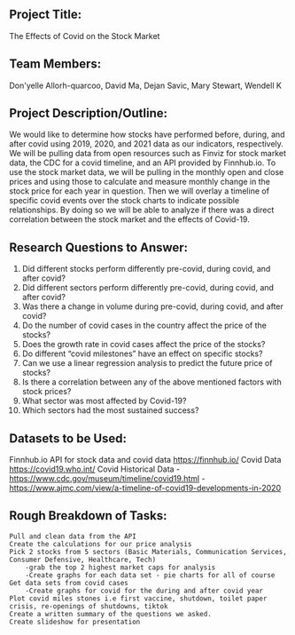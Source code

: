 ## Project Title: 
The Effects of Covid on the Stock Market

## Team Members: 
Don'yelle Allorh-quarcoo, David Ma, Dejan Savic, Mary Stewart, Wendell K

## Project Description/Outline: 
We would like to determine how stocks have performed before, during, and after covid using 2019, 2020, and 2021 data as our indicators, respectively. We will be pulling data from open resources such as Finviz for stock market data, the CDC for a covid timeline, and an API provided by Finnhub.io. To use the stock market data, we will be pulling in the monthly open and close prices and using those to calculate and measure monthly change in the stock price for each year in question. Then we will overlay a timeline of specific covid events over the stock charts to indicate possible relationships. By doing so we will be able to analyze if there was a direct correlation between the stock market and the effects of Covid-19.

## Research Questions to Answer:
1. Did different stocks perform differently pre-covid, during covid, and after covid?
2. Did different sectors perform differently pre-covid, during covid, and after covid?
3. Was there a change in volume during pre-covid, during covid, and after covid?
4. Do the number of covid cases in the country affect the price of the stocks?
5. Does the growth rate in covid cases affect the price of the stocks?
6. Do different “covid milestones” have an effect on specific stocks?
7. Can we use a linear regression analysis to predict the future price of stocks?      
8. Is there a correlation between any of the above mentioned factors with stock prices?
9. What sector was most affected by Covid-19?
10. Which sectors had the most sustained success?

## Datasets to be Used:
Finnhub.io API for stock data and covid data https://finnhub.io/
Covid Data https://covid19.who.int/
Covid Historical Data
    -https://www.cdc.gov/museum/timeline/covid19.html
    -https://www.ajmc.com/view/a-timeline-of-covid19-developments-in-2020

## Rough Breakdown of Tasks:
	Pull and clean data from the API
	Create the calculations for our price analysis
	Pick 2 stocks from 5 sectors (Basic Materials, Communication Services, Consumer Defensive, Healthcare, Tech)
		-grab the top 2 highest market caps for analysis
		-Create graphs for each data set - pie charts for all of course
	Get data sets from covid cases
		-Create graphs for covid for the during and after covid year
	Plot covid miles stones i.e first vaccine, shutdown, toilet paper crisis, re-openings of shutdowns, tiktok
	Create a written summary of the questions we asked.
	Create slideshow for presentation

